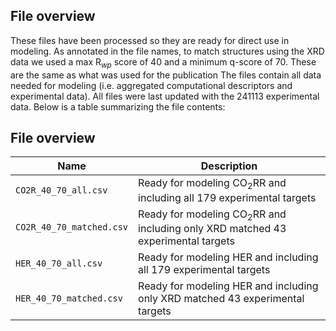 ## File overview

These files have been processed so they are ready for direct use in modeling. As annotated in the file names, to match structures using the XRD data we used a max R$_{wp}$ score of 40 and a minimum q-score of 70. These are the same as what was used for the publication
The files contain all data needed for modeling (i.e. aggregated computational descriptors and experimental data). All files were last updated with the 241113 experimental data.
Below is a table summarizing the file contents:

## File overview
|Name | Description |
|---   |---    |
|`CO2R_40_70_all.csv`  | Ready for modeling CO$_2$RR and including all 179 experimental targets |
|`CO2R_40_70_matched.csv` | Ready for modeling CO$_2$RR and including only XRD matched 43 experimental targets|
|`HER_40_70_all.csv` | Ready for modeling HER and including all 179 experimental targets |
|`HER_40_70_matched.csv` | Ready for modeling HER and including only XRD matched 43 experimental targets |
